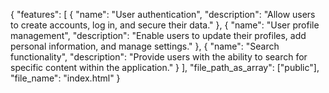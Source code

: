 {
  "features": [
    {
      "name": "User authentication",
      "description": "Allow users to create accounts, log in, and secure their data."
    },
    {
      "name": "User profile management",
      "description": "Enable users to update their profiles, add personal information, and manage settings."
    },
    {
      "name": "Search functionality",
      "description": "Provide users with the ability to search for specific content within the application."
    }
  ],
  "file_path_as_array": ["public"],
  "file_name": "index.html"
}
